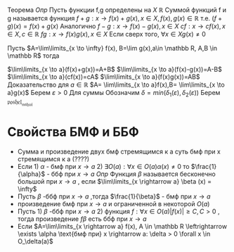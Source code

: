 Теорема 
_Опр_ Пусть функции f,g определены на  $X \ \mathbb R$ Суммой функций f и g называется функция $f+g:x \rightarrow f(x)+g(x), x \in X,f(x),g(x) \in \mathbb R$ т.е. $(f+g)(x)=f(x)+g(x)$
Аналогично
$f-g: x \rightarrow f(x)-g(x), x \in X$
$cf:x \rightarrow cf(x), x \in X, c \in \mathbb R$
$fg: x \rightarrow f(x)g(x),x \in X$
Если сверх того, $\forall x \in X g(x) \ne 0$





Пусть $A=\lim\limits_{x \to \infty} f(x), B=\lim g(x),a\in \mathbb R, A,B \in \mathbb R$ тогда 

$\lim\limits_{x \to a}(f(x)+g(x))=A+B$
$\lim\limits_{x \to a}(f(x)-g(x))=A-B$
$\lim\limits_{x \to a}(cf(x))=cA$
$\lim\limits_{x \to a}(f(x)g(x))=AB$ 
Доказательство для $a \in \mathbb R$
$A= \lim\limits_{x \to a}f(x),B= \lim\limits_{x \to a}g(x)$
Берем $\varepsilon > 0$
Для суммы
Обозначим $\delta=min(\delta_1(\varepsilon),\delta_2(\varepsilon))$
Берем $\mathfrak{poshel_{nahui}}$ 

# Свойства БМФ и ББФ
- Сумма и произведение двух бмф стремящимся к a суть бмф при x стремящимся к a (????)
- Если 1) $\alpha$ - бмф при $x \rightarrow a$ 2) $\exists O (a): \forall x \in O(a) \alpha(x)\ne 0$ то $\frac{1}{\alpha}$ - ббф при $x \rightarrow a$ 
_Опр_ Функция $\beta$  называется бесконечно большой при $x \rightarrow a$ , если $\lim\limits_{x \rightarrow a} \beta (x) = \infty$ 
- Пусть $\beta$ -ббф при $x \rightarrow a$ ,тогда  $\frac{1}{\beta}$ - бмф при $x \rightarrow a$
- произведение бмф при $x \rightarrow a$ и ограниченной в некоторой $O(a)$ 
- Пусть 1) $\beta$ -ббф при $x \rightarrow a$ 2) функция $f:\forall x \in O(a) |f(x)| \geq C, C>0$ , тогда произведение $f \beta$ есть ббф при $x \rightarrow a$ 
- Если $A=\lim\limits_{x \rightarrow a} f(x), A \in \mathbb R \leftrightarrow \exists \alpha \text{бмф при} x \rightarrow a: \delta > 0 \forall x \in O_\delta(a)$   



